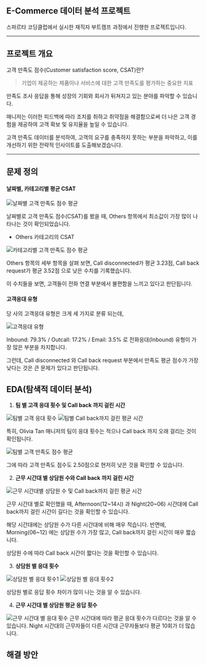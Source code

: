 ## E-Commerce 데이터 분석 프로젝트
스파르타 코딩클럽에서 실시한 재직자 부트캠프 과정에서 진행한 프로젝트입니다.
- - -
## 프로젝트 개요
고객 만족도 점수(Customer satisfaction score, CSAT)란?

> 기업이 제공하는 제품이나 서비스에 대한 고객 만족도를 평가하는 중요한 지표

만족도 조사 응답을 통해 성장의 기회와 회사가 뒤쳐지고 있는 분야를 파악할 수 있습니다.

매니저는 이러한 피드백에 따라 조치를 취하고 취약점을 해결함으로써 더 나은 고객 경험을 제공하여 고객 확보 및 유지율을 높일 수 있습니다.

고객 만족도 데이터를 분석하여, 고객의 요구를 충족하지 못하는 부분을 파악하고, 이를 개선하기 위한 전략적 인사이트를 도출해보겠습니다.
- - -
## 문제 정의
#### **날짜별, 카테고리별 평균 CSAT**
 
![날짜별 고객 만족도 점수 평균](https://github.com/ganghyo/E-Commerce/blob/master/CSAT_date_avg.png)

날짜별로 고객 만족도 점수(CSAT)를 봤을 때, Others 항목에서 최소값이 가장 많이 나타나는 것이 확인되었습니다.

- Others 카테고리의 CSAT
 
![카테고리별 고객 만족도 점수 평균](https://github.com/ganghyo/E-Commerce/blob/master/CSAT_category_avg.png)

Others 항목의 세부 항목을 살펴 보면, Call disconnected가 평균 3.23점, Call back request가 평균 3.52점 으로 낮은 수치를 기록했습니다.

이 수치들을 보면, 고객들이 전화 연결 부분에서 불편함을 느끼고 있다고 판단됩니다.

#### **고객응대 유형**

당 사의 고객응대 유형은 크게 세 가지로 분류 되는데,

![고객응대 유형](https://github.com/ganghyo/E-Commerce/blob/master/Channel_cnt.png)

Inbound: 79.3% / Outcall: 17.2% / Email: 3.5% 로 전화응대(Inbound) 유형이 가장 많은 부분을 차지합니다.

그런데, Call disconnected 와 Call back request 부분에서 만족도 평균 점수가 가장 낮다는 것은 큰 문제가 있다고 판단됩니다.

## EDA(탐색적 데이터 분석)
1. **팀 별 고객 응대 횟수 및 Call back 까지 걸린 시간**

![팀별 고객 응대 횟수](https://github.com/ganghyo/E-Commerce/blob/master/call_manager_cnt.png)
![팀별 Call back까지 걸린 평균 시간](https://github.com/ganghyo/E-Commerce/blob/master/call_manager_time_avg.png)

특히, Olivia Tan 매니저의 팀이 응대 횟수는 적으나 Call back 까지 오래 걸리는 것이 확인됩니다.

![팀별 고객 만족도 점수 평균](https://github.com/ganghyo/E-Commerce/blob/master/CSAT_manager.png)

그에 따라 고객 만족도 점수도 2.50점으로 현저히 낮은 것을 확인할 수 있습니다.

2. **근무 시간대 별 상담원 수와 Call back 까지 걸린 시간**

![근무 시간대별 상담원 수 및 Call back까지 걸린 평균 시간](https://github.com/ganghyo/E-Commerce/blob/master/inbound_time_avg_slot.png)

근무 시간대 별로 확인했을 때, Afternoon(12~14시) 과 Night(20~06) 시간대에 Call back까지 걸린 시간이 길다는 것을 확인할 수 있습니다.

해당 시간대에는 상담원 수가 다른 시간대에 비해 매우 적습니다.
반면에, Morning(06~12) 에는 상담원 수가 가장 많고, Call back까지 걸린 시간이 매우 짧습니다.

상담원 수에 따라 Call back 시간이 짧다는 것을 확인할 수 있습니다.

3. **상담원 별 응대 횟수**

![상담원 별 응대 횟수1](https://github.com/ganghyo/E-Commerce/blob/master/inbound_cnt_employee_morning.png)
![상담원 별 응대 횟수2](https://github.com/ganghyo/E-Commerce/blob/master/inbound_cnt_employee_afternoon.png)

상담원 별로 응답 횟수 차이가 많이 나는 것을 알 수 있습니다.

4. **근무 시간대 별 상담원 평균 응답 횟수**

![근무 시간대 별 응대 횟수](https://github.com/ganghyo/E-Commerce/blob/master/inbound_cnt_slot.png)
근무 시간대에 따라 평균 응대 횟수가 다르다는 것을 알 수 있습니다.
Night 시간대의 근무자들이 다른 시간대 근무자들보다 평균 10회가 더 많습니다.

## 해결 방안
